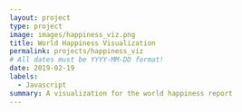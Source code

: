 ```yaml
---
layout: project
type: project
image: images/happiness_viz.png
title: World Happiness Visualization
permalink: projects/happiness_viz
# All dates must be YYYY-MM-DD format!
date: 2019-02-19
labels:
  - Javascript
summary: A visualization for the world happiness report
---
```


